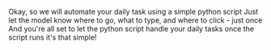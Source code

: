 Okay, so we will automate your daily task using a simple python script
Just let the model know where to go, what to type, and where to click - just once
And you're all set to let the python script handle your daily tasks once the script runs
it's that simple!
